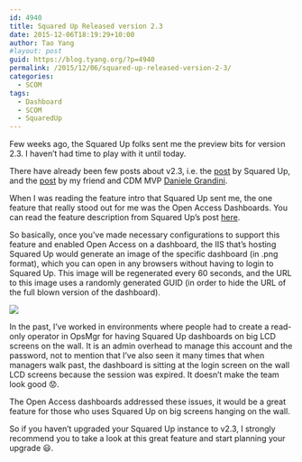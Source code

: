 ```yaml
---
id: 4940
title: Squared Up Released version 2.3
date: 2015-12-06T18:19:29+10:00
author: Tao Yang
#layout: post
guid: https://blog.tyang.org/?p=4940
permalink: /2015/12/06/squared-up-released-version-2-3/
categories:
  - SCOM
tags:
  - Dashboard
  - SCOM
  - SquaredUp
---
```

Few weeks ago, the Squared Up folks sent me the preview bits for version 2.3. I haven’t had time to play with it until today.

There have already been few posts about v2.3, i.e. the <a href="https://squaredup.com/squared-up-version-23">post</a> by Squared Up, and the <a href="https://nocentdocent.wordpress.com/2015/11/20/getting-ready-for-squared_up-version-2-3-html5-console-for-scom/">post</a> by my friend and CDM MVP <a href="https://twitter.com/DanieleGrandini">Daniele Grandini</a>.

When I was reading the feature intro that Squared Up sent me, the one feature that really stood out for me was the Open Access Dashboards. You can read the feature description from Squared Up’s post <a href="https://squaredup.com/squared-up-version-23/#open">here</a>.

So basically, once you’ve made necessary configurations to support this feature and enabled Open Access on a dashboard, the IIS that’s hosting Squared Up would generate an image of the specific dashboard (in .png format), which you can open in any browsers without having to login to Squared Up. This image will be regenerated every 60 seconds, and the URL to this image uses a randomly generated GUID (in order to hide the URL of the full blown version of the dashboard).

![](https://blog.tyang.org/wp-content/uploads/2015/12/SQUPOpenAccess.png)

In the past, I’ve worked in environments where people had to create a read-only operator in OpsMgr for having Squared Up dashboards on big LCD screens on the wall. It is an admin overhead to manage this account and the password, not to mention that I’ve also seen it many times that when managers walk past, the dashboard is sitting at the login screen on the wall LCD screens because the session was expired. It doesn’t make the team look good :worried:.

The Open Access dashboards addressed these issues, it would be a great feature for those who uses Squared Up on big screens hanging on the wall.

So if you haven’t upgraded your Squared Up instance to v2.3, I strongly recommend you to take a look at this great feature and start planning your upgrade :smiley:.